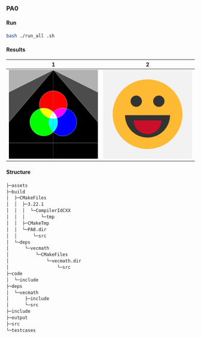 ### PA0

#### Run

```bash
bash ./run_all .sh
```

#### Results

| 1                                                | 2                                |
| ------------------------------------------------ | -------------------------------- |
| ![canvas01](assets/canvas01-1744356653447-2.bmp) | ![canvas02](assets/canvas02.bmp) |

#### Structure

```txt
├─assets
├─build
│  ├─CMakeFiles
│  │  ├─3.22.1
│  │  │  └─CompilerIdCXX
│  │  │      └─tmp
│  │  ├─CMakeTmp
│  │  └─PA0.dir
│  │      └─src
│  └─deps
│      └─vecmath
│          └─CMakeFiles
│              └─vecmath.dir
│                  └─src
├─code
│  └─include
├─deps
│  └─vecmath
│      ├─include
│      └─src
├─include
├─output
├─src
└─testcases
```

